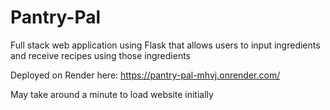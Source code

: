 # Pantry-Pal
 
Full stack web application using Flask that allows users to input ingredients and receive recipes using those ingredients

Deployed on Render here: https://pantry-pal-mhvj.onrender.com/

May take around a minute to load website initially
